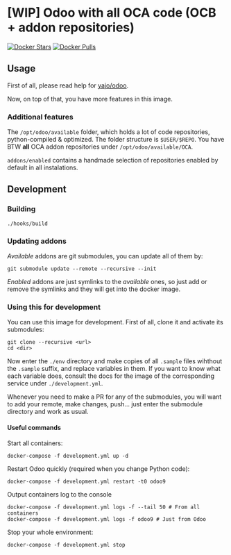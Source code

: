# [WIP] Odoo with all OCA code (OCB + addon repositories)

[![Docker Stars](https://img.shields.io/docker/stars/tecnativa/ocb.svg?style=flat-square)](https://hub.docker.com/r/tecnativa/ocb)
[![Docker Pulls](https://img.shields.io/docker/pulls/tecnativa/ocb.svg?style=flat-square)](https://hub.docker.com/r/tecnativa/ocb)

## Usage

First of all, please read help for
[yajo/odoo](https://hub.docker.com/r/yajo/odoo/).

Now, on top of that, you have more features in this image.

### Additional features

The `/opt/odoo/available` folder, which holds a lot of code repositories,
python-compiled & optimized. The folder structure is `$USER/$REPO`. You have
BTW **all** OCA addon repositories under `/opt/odoo/available/OCA`.

`addons/enabled` contains a handmade selection of repositories enabled
by default in all instalations.

## Development

### Building

    ./hooks/build

### Updating addons

*Available* addons are git submodules, you can update all of them by:

    git submodule update --remote --recursive --init

*Enabled* addons are just symlinks to the *available* ones, so just add or
remove the symlinks and they will get into the docker image.

### Using this for development

You can use this image for development. First of all, clone it and activate its
submodules:

    git clone --recursive <url>
    cd <dir>

Now enter the `./env` directory and make copies of all `.sample` files wihthout
the `.sample` suffix, and replace variables in them. If you want to know what
each variable does, consult the docs for the image of the corresponding service
under `./development.yml`.

Whenever you need to make a PR for any of the submodules, you will want to add
your remote, make changes, push... just enter the submodule directory and work
as usual.

#### Useful commands

Start all containers:

    docker-compose -f development.yml up -d

Restart Odoo quickly (required when you change Python code):

    docker-compose -f development.yml restart -t0 odoo9

Output containers log to the console

    docker-compose -f development.yml logs -f --tail 50 # From all containers
    docker-compose -f development.yml logs -f odoo9 # Just from Odoo

Stop your whole environment:

    docker-compose -f development.yml stop

[Tecnativa]: https://www.tecnativa.com

